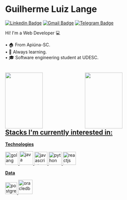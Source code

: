 # Guilherme Luiz Lange

[![Linkedin Badge](https://img.shields.io/badge/-LinkedIn-blue?style=for-the-badge&logo=Linkedin&logoColor=white&link=https://www.linkedin.com/in/guilhermelange/)](https://www.linkedin.com/in/guilhermelange/)
[![Gmail Badge](https://img.shields.io/badge/-Gmail-c14438?style=for-the-badge&logo=Gmail&logoColor=white&link=mailto:gui.luizlange@gmail.com)](mailto:gui.luizlange@gmail.com)
[![Telegram Badge](https://img.shields.io/badge/-Telegram-1ca0f1?style=for-the-badge&labelColor=1ca0f1&logo=telegram&logoColor=white&link=https://t.me/guilhermelange)](https://t.me/guilhermelange)

<p>
  Hi! I'm a Web Developer 💻
</p>
• 🏠 From Apiúna-SC.<br/>
• 👻 Always learning.<br/>
• 🎓 Software engineering student at UDESC.
<br/>
<br/>
<br/>
<div>
  <a href="https://github.com/guilhermelange">
  <img height="180em" style="width: 49%; float: left; margin: none;" src="https://github-readme-stats.vercel.app/api?username=guilhermelange&show_icons=true&theme=dracula&include_all_commits=true&count_private=true"/>
  <img height="180em" style="width: 49%; float: right; margin: none;"  src="https://github-readme-stats.vercel.app/api/top-langs/?username=guilhermelange&count_private=true&layout=compact&langs_count=7&theme=dracula"/>
</div>
  
## Stacks I'm currently interested in:

**Technologies**
<p>
<img title="GoLang" height="42" src="https://img.icons8.com/color/48/000000/golang.png" alt="golang"/>
<img title="Java" height="44" src="https://img.icons8.com/color/50/000000/java-coffee-cup-logo.png" alt="java"/>
<img title="JavaScript" height="42" src="https://img.icons8.com/color/48/000000/javascript.png" alt="javascript"/>
<img title="Python" height="42" src="https://img.icons8.com/color/50/000000/python.png" alt="python"/>
<img title="React" height="42" src="https://img.icons8.com/color/50/000000/react-native.png" alt="reactjs"/>
</p>

**Data**
<p>
<img title="PostgreSQL" height="38" src="https://cdn.iconscout.com/icon/free/png-256/postgresql-8-1175119.png" alt="postgresql"/>
<img title="Oracle DB" height="46" src="https://img.icons8.com/plasticine/50/000000/oracle-pl-sql--v3.png" alt="oracledb"/>
</p>
